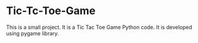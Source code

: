 # Tic-Tc-Toe-Game
This is a small project. It is a Tic Tac Toe Game Python code. It is developed using pygame library.
